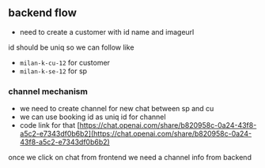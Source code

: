## backend  flow 


- need to create a customer with id name and imageurl


id should be uniq so we can follow like 
- `milan-k-cu-12` for customer
- `milan-k-se-12` for sp






### channel mechanism 

- we need to create channel for new chat between sp and cu 
- we can use booking id as uniq id for channel 
- code link for that [https://chat.openai.com/share/b820958c-0a24-43f8-a5c2-e7343df0b6b2](https://chat.openai.com/share/b820958c-0a24-43f8-a5c2-e7343df0b6b2) 


once we click on chat from frontend we need a channel info from backend 
